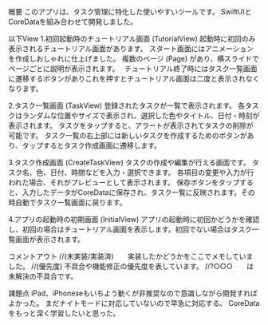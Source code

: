 概要
このアプリは、タスク管理に特化した使いやすいツールです。 SwiftUIとCoreDataを組み合わせて開発しました。

以下View
1.初回起動時のチュートリアル画面 (TutorialView)
起動時に初回のみ表示されるチュートリアル画面があります。
スタート画面にはアニメーションを作成しおしゃれに仕上げました。
複数のページ (Page) があり、横スライドでページごとに説明が表示されます。　
チュートリアル終了時にはタスク一覧画面に遷移するボタンがありこれを押すとチュートリアル画面は二度と表示されなくなります。

2.タスク一覧画面 (TaskView)
登録されたタスクが一覧で表示されます。
各タスクはランダムな位置やサイズで表示され、選択した色やタイトル、日付・時刻が表示されます。
タスクをタップすると、アラートが表示されてタスクの削除が可能です。
タスク一覧の右上部には新しいタスクを作成するためのボタンがあり、タップするとタスク作成画面に遷移します。

3.タスク作成画面 (CreateTaskView)
タスクの作成や編集が行える画面です。
タスク名、色、日付、時間などを入力・選択できます。
各項目の変更や入力が行われた場合、それがプレビューとして表示されます。
保存ボタンをタップすると、入力したデータがCoreDataに保存され、タスク一覧に反映されます。その時自動でタスク一覧画面に戻ります。

4.アプリの起動時の初期画面 (InitialView)
アプリの起動時に初回かどうかを確認し、初回の場合はチュートリアル画面を表示します。初回でない場合はタスク一覧画面が表示されます。

コメントアウト
//(未実装/実装済)　　実装したかどうかをここでメモしていました。
//(優先度)  不具合や機能修正の優先度を表しています。
//?○○○　　は未解決の不具合です。

課題点
iPad、iPhoneseもいちよう動くが非推奨なので意識しながら開発すればよかった。
まだナイトモードに対応していないので早急に対応する。
CoreDataをもっと深く学習したいと思った。
